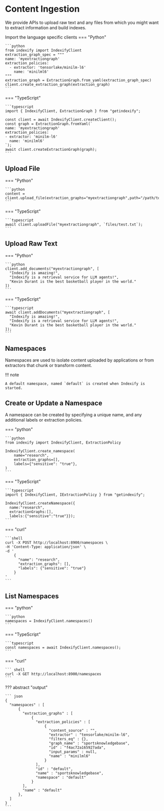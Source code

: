 # Content Ingestion 

We provide APIs to upload raw text and any files from which you might want to extract information and build indexes.

Import the language specific clients
=== "Python"

    ```python
    from indexify import IndexifyClient
    extraction_graph_spec = """
    name: 'myextractiongraph'
    extraction_policies:
      - extractor: 'tensorlake/minilm-l6'
        name: 'minilml6'
    """
    extraction_graph = ExtractionGraph.from_yaml(extraction_graph_spec)
    client.create_extraction_graph(extraction_graph)  
    ```
=== "TypeScript"

    ```typescript
    import { IndexifyClient, ExtractionGraph } from "getindexify";

    const client = await IndexifyClient.createClient();
    const graph = ExtractionGraph.fromYaml(`
    name: 'myextractiongraph'
    extraction_policies:
    - extractor: 'minilm-l6'
      name: 'minilml6'
    `);
    await client.createExtractionGraph(graph);
    ```

## Upload File

=== "Python"

    ```python
    content = client.upload_file(extraction_graphs="myextractiongraph",path="/path/to/file")
    ```

=== "TypeScript"
  
    ```typescript
    await client.uploadFile("myextractiongraph", `files/test.txt`);
    ```

## Upload Raw Text
=== "Python"

    ```python
    client.add_documents("myextractiongraph", [
      "Indexify is amazing!",
      "Indexify is a retrieval service for LLM agents!",
      "Kevin Durant is the best basketball player in the world."
    ])
    ```
=== "TypeScript"

    ```typescript
    await client.addDocuments("myextractiongraph", [
      "Indexify is amazing!",
      "Indexify is a retrieval service for LLM agents!",
      "Kevin Durant is the best basketball player in the world."
    ]);
    ```

## Namespaces

Namespaces are used to isolate content uploaded by applications or from extractors that chunk or transform content.

!!! note

    A default namespace, named `default` is created when Indexify is started.

## Create or Update a Namespace
A namespace can be created by specifying a unique name, and any additional labels or extraction policies.

=== "python"

    ```python
    from indexify import IndexifyClient, ExtractionPolicy

    IndexifyClient.create_namespace(
        name="research",
        extraction_graphs=[],
        labels={"sensitive": "true"},
    )
    ```

=== "TypeScript"

    ```typescript
    import { IndexifyClient, IExtractionPolicy } from "getindexify";

    IndexifyClient.createNamespace({
      name:"research", 
      extractionGraphs:[], 
      labels:{"sensitive":"true"}});
    ```

=== "curl"

    ```shell
    curl -X POST http://localhost:8900/namespaces \
    -H 'Content-Type: application/json' \
    -d '
        {
          "name": "research",
          "extraction_graphs": [],
          "labels": {"sensitive": "true"}
        }
    '
    ```

## List Namespaces
=== "python"

    ```python
    namespaces = IndexifyClient.namespaces()
    ```

=== "TypeScript"

    ```typescript
    const namespaces = await IndexifyClient.namespaces();
    ```

=== "curl"

    ``` shell
    curl -X GET http://localhost:8900/namespaces
    ```
??? abstract "output"

    ``` json
    {
      "namespaces" : [
          {
            "extraction_graphs" : [
                {
                  "extraction_policies" : [
                      {
                        "content_source" : "",
                        "extractor" : "tensorlake/minilm-l6",
                        "filters_eq" : {},
                        "graph_name" : "sportsknowledgebase",
                        "id" : "f4ac72a165927ada",
                        "input_params" : null,
                        "name" : "minilml6"
                      }
                  ],
                  "id" : "default",
                  "name" : "sportsknowledgebase",
                  "namespace" : "default"
                }
            ],
            "name" : "default"
          },
      ]
    }
    ```
